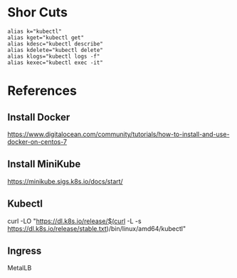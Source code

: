 # Shor Cuts
```
alias k="kubectl"
alias kget="kubectl get"
alias kdesc="kubectl describe"
alias kdelete="kubectl delete"
alias klogs="kubectl logs -f"
alias kexec="kubectl exec -it"
```
# References
## Install Docker

https://www.digitalocean.com/community/tutorials/how-to-install-and-use-docker-on-centos-7

## Install MiniKube
https://minikube.sigs.k8s.io/docs/start/


## Kubectl 
curl -LO "https://dl.k8s.io/release/$(curl -L -s https://dl.k8s.io/release/stable.txt)/bin/linux/amd64/kubectl"

## Ingress
MetalLB